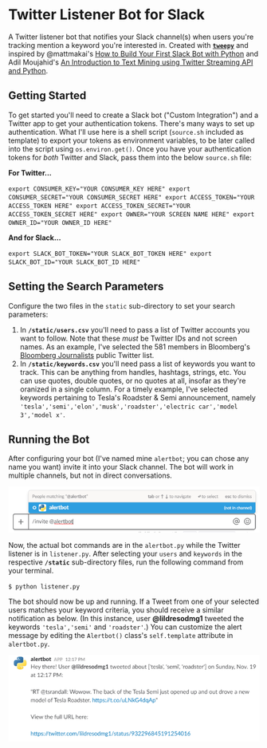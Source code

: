 
# Twitter Listener Bot for Slack

A Twitter listener bot that notifies your Slack channel(s) when users you're tracking mention a keyword you're interested in. Created with [**`tweepy`**](https://github.com/tweepy/tweepy) and inspired by @mattmakai's [How to Build Your First Slack Bot with Python](https://github.com/mattmakai/fullstackpython.com/blob/master/content/posts/160604-build-first-slack-bot-python.markdown) and Adil Moujahid's [An Introduction to Text Mining using Twitter Streaming API and Python](http://adilmoujahid.com/posts/2014/07/twitter-analytics/).

## Getting Started

To get started you'll need to create a Slack bot ("Custom Integration") and a Twitter app to get your authentication tokens. There's many ways to set up authentication. What I'll use here is a shell script (`source.sh` included as template) to export your tokens as environment variables, to be later called into the script using `os.environ.get()`. Once you have your authentication tokens for *both* Twitter and Slack, pass them into the below `source.sh` file:

**For Twitter...**

`export CONSUMER_KEY="YOUR CONSUMER_KEY HERE"
export CONSUMER_SECRET="YOUR CONSUMER_SECRET HERE"
export ACCESS_TOKEN="YOUR ACCESS_TOKEN HERE"
export ACCESS_TOKEN_SECRET="YOUR ACCESS_TOKEN_SECRET HERE"
export OWNER="YOUR SCREEN NAME HERE"
export OWNER_ID="YOUR OWNER_ID HERE"`

**And for Slack...**

`export SLACK_BOT_TOKEN="YOUR SLACK_BOT_TOKEN HERE"
export SLACK_BOT_ID="YOUR SLACK_BOT_ID HERE"`

## Setting the Search Parameters

Configure the two files in the `static` sub-directory to set your search parameters:

1. In **`/static/users.csv`** you'll need to pass a list of Twitter accounts you want to follow. Note that these *must* be Twitter IDs and not screen names. As an example, I've selected the 581 members in Bloomberg's [Bloomberg Journalists](https://twitter.com/business/lists/bloomberg-journalists?lang=en) public Twitter list.
2. In **`/static/keywords.csv`** you'll need pass a list of keywords you want to track. This can be anything from handles, hashtags, strings, etc. You can use quotes, double quotes, or no quotes at all, insofar as they're oranized in a single column. For a timely example, I've selected keywords pertaining to Tesla's Roadster & Semi announcement, namely `'tesla','semi','elon','musk','roadster','electric car','model 3','model x'`.


## Running the Bot

After configuring your bot (I've named mine `alertbot`; you can chose any name you want) invite it into your Slack channel. The bot will work in multiple channels, but not in direct conversations.

![Alt text](/screenshots/invite.png?raw=true "Invite")

Now, the actual bot commands are in the `alertbot.py` while the Twitter listener is in `listener.py`. After selecting your `users` and `keywords` in the respective **`/static`** sub-directory files, run the following command from your terminal.

`$ python listener.py`

The bot should now be up and running. If a Tweet from one of your selected users matches your keyword criteria, you should receive a similar notification as below. (In this instance, user **@lildresodmg1** tweeted the keywords `'tesla','semi'` and `'roadster'`.) You can customize the alert message by editing the `Alertbot()` class's `self.template` attribute in `alertbot.py`.

![Alt text](/screenshots/message.png?raw=true "Invite")


```python

```
